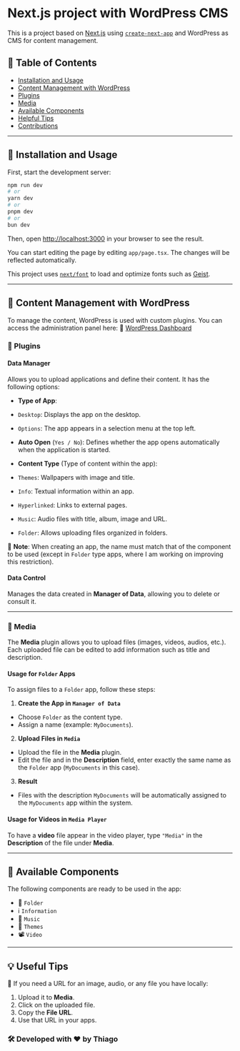 # Next.js project with WordPress CMS

This is a project based on [Next.js](https://nextjs.org) using [`create-next-app`](https://nextjs.org/docs/app/api-reference/cli/create-next-app) and WordPress as CMS for content management.

## 📖 Table of Contents
- [Installation and Usage](#installation-and-usage)
- [Content Management with WordPress](#content-management-with-wordpress)
- [Plugins](#plugins)
- [Media](#media)
- [Available Components](#available-components)
- [Helpful Tips](#helpful-tips)
- [Contributions](#contributions)

---

## 🚀 Installation and Usage

First, start the development server:

```bash
npm run dev
# or
yarn dev
# or
pnpm dev
# or
bun dev
```

Then, open [http://localhost:3000](http://localhost:3000) in your browser to see the result.

You can start editing the page by editing `app/page.tsx`. The changes will be reflected automatically.

This project uses [`next/font`](https://nextjs.org/docs/app/building-your-application/optimizing/fonts) to load and optimize fonts such as [Geist](https://vercel.com/font).

---

## 📂 Content Management with WordPress

To manage the content, WordPress is used with custom plugins.
You can access the administration panel here:
🔗 [WordPress Dashboard](https://necronomicapitalism.cloud/wp-admin)

### 🔌 Plugins

#### **Data Manager**
Allows you to upload applications and define their content.
It has the following options:

- **Type of App**:
- `Desktop`: Displays the app on the desktop.
- `Options`: The app appears in a selection menu at the top left.

- **Auto Open** (`Yes / No`): Defines whether the app opens automatically when the application is started.

- **Content Type** (Type of content within the app):
- `Themes`: Wallpapers with image and title.
- `Info`: Textual information within an app.
- `Hyperlinked`: Links to external pages.
- `Music`: Audio files with title, album, image and URL.
- `Folder`: Allows uploading files organized in folders.

🔹 **Note**: When creating an app, the name must match that of the component to be used (except in `Folder` type apps, where I am working on improving this restriction).

#### **Data Control**
Manages the data created in **Manager of Data**, allowing you to delete or consult it.

---

### 📁 Media

The **Media** plugin allows you to upload files (images, videos, audios, etc.).
Each uploaded file can be edited to add information such as title and description.

#### **Usage for `Folder` Apps**
To assign files to a `Folder` app, follow these steps:

1. **Create the App in `Manager of Data`**
- Choose `Folder` as the content type.
- Assign a name (example: `MyDocuments`).

2. **Upload Files in `Media`**
- Upload the file in the **Media** plugin.
- Edit the file and in the **Description** field, enter exactly the same name as the `Folder` app (`MyDocuments` in this case).

3. **Result**
- Files with the description `MyDocuments` will be automatically assigned to the `MyDocuments` app within the system.

#### **Usage for Videos in `Media Player`**
To have a **video** file appear in the video player, type `"Media"` in the **Description** of the file under **Media**.

---

## 🧩 Available Components
The following components are ready to be used in the app:

- 📁 `Folder`
- ℹ `Information`
- 🎵 `Music`
- 🎨 `Themes`
- 📽 `Video`

---

## 💡 Useful Tips

🔹 If you need a URL for an image, audio, or any file you have locally:
1. Upload it to **Media**.
2. Click on the uploaded file.
3. Copy the **File URL**.
4. Use that URL in your apps.

### 🛠️ Developed with ❤️ by Thiago
